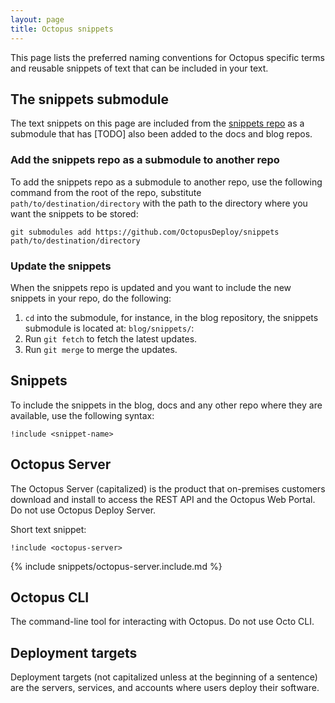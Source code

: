```yaml
---
layout: page
title: Octopus snippets
---
```


This page lists the preferred naming conventions for Octopus specific terms and reusable snippets of text that can be included in your text.

## The snippets submodule

The text snippets on this page are included from the [snippets repo](https://github.com/OctopusDeploy/snippets) as a submodule that has [TODO] also been added to the docs and blog repos. 

### Add the snippets repo as a submodule to another repo

To add the snippets repo as a submodule to another repo, use the following command from the root of the repo, substitute `path/to/destination/directory` with the path to the directory where you want the snippets to be stored:

```
git submodules add https://github.com/OctopusDeploy/snippets path/to/destination/directory
```

### Update the snippets 

When the snippets repo is updated and you want to include the new snippets in your repo, do the following:

1. `cd` into the submodule, for instance, in the blog repository, the snippets submodule is located at: `blog/snippets/`:
1. Run `git fetch` to fetch the latest updates.
1. Run `git merge` to merge the updates.

## Snippets

To include the snippets in the blog, docs and any other repo where they are available, use the following syntax:

```
!include <snippet-name>
```

## Octopus Server 
    
The Octopus Server (capitalized) is the product that on-premises customers download and install to access the REST API and the Octopus Web Portal. Do not use Octopus Deploy Server.

Short text snippet:

`!include <octopus-server>`

{% include snippets/octopus-server.include.md %}
    
## Octopus CLI

The command-line tool for interacting with Octopus. Do not use Octo CLI.

## Deployment targets 

 Deployment targets (not capitalized unless at the beginning of a sentence) are the servers, services, and accounts where users deploy their software.

